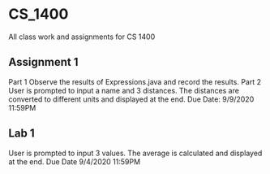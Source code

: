 # CS_1400
All class work and assignments for CS 1400

## Assignment 1
Part 1
Observe the results of Expressions.java and record the results.
Part 2
User is prompted to input a name and 3 distances. The distances are converted to different units and displayed at the end.
Due Date: 9/9/2020 11:59PM


## Lab 1
User is prompted to input 3 values. The average is calculated and displayed at the end.
Due Date 9/4/2020 11:59PM
